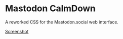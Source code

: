 # Mastodon CalmDown
A reworked CSS for the Mastodon.social web interface.  

[Screenshot](https://i.imgur.com/ok13AuS.png)
